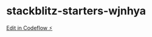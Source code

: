 # stackblitz-starters-wjnhya

[Edit in Codeflow ⚡️](https://stackblitz.com/~/github.com/lllen/stackblitz-starters-wjnhya)